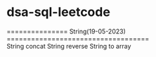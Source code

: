 # dsa-sql-leetcode

=============== String(19-05-2023) =================================== </br>
String concat
String reverse
String to array
